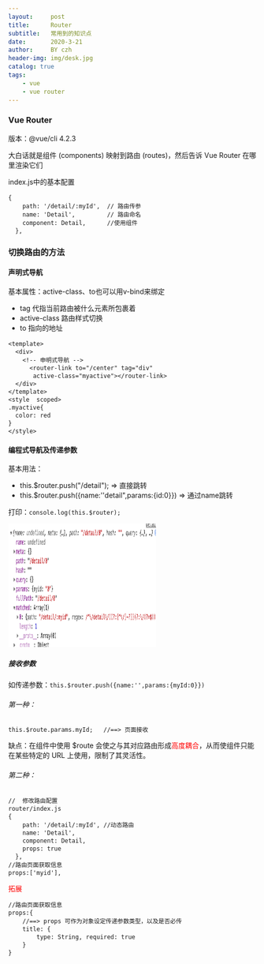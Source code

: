 ```yaml
---
layout:     post
title:      Router
subtitle:   常用到的知识点
date:       2020-3-21
author:     BY czh
header-img: img/desk.jpg
catalog: true
tags:
    - vue
    - vue router
---
```


###  Vue Router

版本：@vue/cli 4.2.3

大白话就是组件 (components) 映射到路由 (routes)，然后告诉 Vue Router 在哪里渲染它们

index.js中的基本配置

```
{
    path: '/detail/:myId', 	// 路由传参
    name: 'Detail',   		// 路由命名
    component: Detail, 		//使用组件
  },
```


### 切换路由的方法

#### 声明式导航

基本属性：active-class、to也可以用v-bind来绑定

* tag 代指当前路由被什么元素所包裹着
* active-class 路由样式切换
* to 指向的地址


```
<template>
  <div>
    <!-- 申明式导航 -->
      <router-link to="/center" tag="div"
       active-class="myactive"></router-link>
  </div>
</template>
<style  scoped>
.myactive{
  color: red
}
</style>
```

#### 编程式导航及传递参数

基本用法：

* this.$router.push("/detail");   => 直接跳转
* this.$router.push({name:''detail",params:{id:0}}) => 通过name跳转

打印：`console.log(this.$router); `

<img src="/img/projects/vue/router.png" width="300" height="250" alt="router"></a>

##### 接收参数

如传递参数：`this.$router.push({name:'',params:{myId:0}}) `

###### 第一种：

`this.$route.params.myId;   //==> 页面接收`

缺点：在组件中使用 $route 会使之与其对应路由形成<font color=red>高度耦合</font>，从而使组件只能在某些特定的 URL 上使用，限制了其灵活性。

###### 第二种：

```
//	修改路由配置
router/index.js
{
    path: '/detail/:myId', //动态路由
    name: 'Detail',
    component: Detail,
    props: true
  },
//路由页面获取信息
props:['myid'],
```
<font color=red>拓展</font>

```
//路由页面获取信息
props:{
	//==> props 可作为对象设定传递参数类型，以及是否必传
	title: { 
		type: String, required: true 
	}   
}
```
